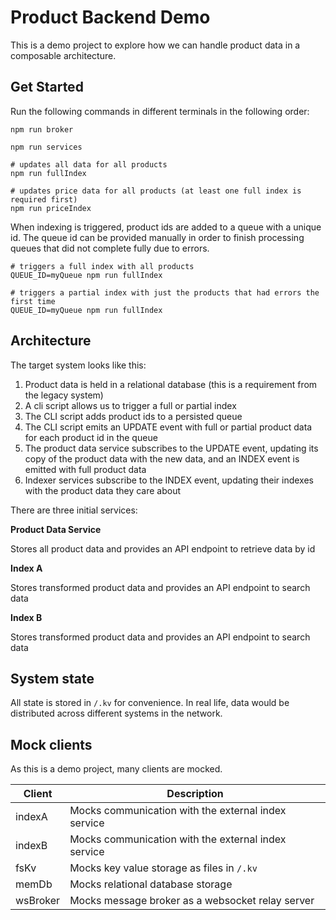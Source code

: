 # Product Backend Demo

This is a demo project to explore how we can handle product data in a composable
architecture.

## Get Started

Run the following commands in different terminals in the following order:

```shell
npm run broker
```

```shell
npm run services
```

```shell
# updates all data for all products
npm run fullIndex

# updates price data for all products (at least one full index is required first)
npm run priceIndex
```

When indexing is triggered, product ids are added to a queue with a unique id.
The queue id can be provided manually in order to finish processing queues that
did not complete fully due to errors.

```shell
# triggers a full index with all products
QUEUE_ID=myQueue npm run fullIndex

# triggers a partial index with just the products that had errors the first time
QUEUE_ID=myQueue npm run fullIndex
```

## Architecture

The target system looks like this:

1. Product data is held in a relational database (this is a requirement from the
   legacy system)
2. A cli script allows us to trigger a full or partial index
3. The CLI script adds product ids to a persisted queue
4. The CLI script emits an UPDATE event with full or partial product data for
   each product id in the queue
5. The product data service subscribes to the UPDATE event, updating its copy
   of the product data with the new data, and an INDEX event is emitted with full
   product data
6. Indexer services subscribe to the INDEX event, updating their indexes with
   the product data they care about

There are three initial services:

**Product Data Service**

Stores all product data and provides an API endpoint to retrieve data by id

**Index A**

Stores transformed product data and provides an API endpoint to search data

**Index B**

Stores transformed product data and provides an API endpoint to search data

## System state

All state is stored in `/.kv` for convenience. In real life, data would be
distributed across different systems in the network.

## Mock clients

As this is a demo project, many clients are mocked.

| Client   | Description                                         |
| -------- | --------------------------------------------------- |
| indexA   | Mocks communication with the external index service |
| indexB   | Mocks communication with the external index service |
| fsKv     | Mocks key value storage as files in `/.kv`          |
| memDb    | Mocks relational database storage                   |
| wsBroker | Mocks message broker as a websocket relay server    |
